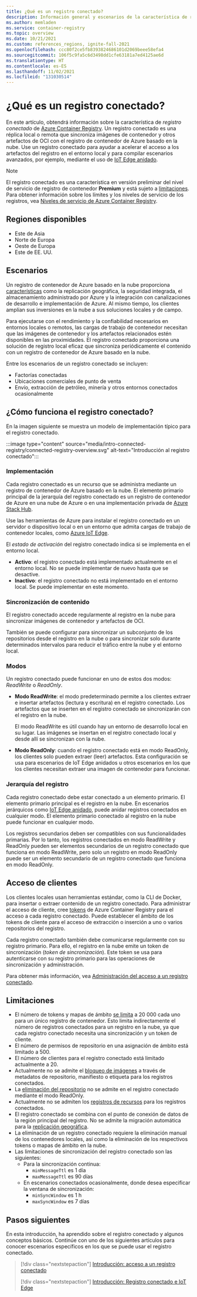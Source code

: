 ```yaml
---
title: ¿Qué es un registro conectado?
description: Información general y escenarios de la característica de registro conectado de Azure Container Registry
ms.author: memladen
ms.service: container-registry
ms.topic: overview
ms.date: 10/21/2021
ms.custom: references_regions, ignite-fall-2021
ms.openlocfilehash: ccc80f2ce5fb8393824686101d2069beee58efa4
ms.sourcegitcommit: 106f5c9fa5c6d3498dd1cfe63181a7ed4125ae6d
ms.translationtype: HT
ms.contentlocale: es-ES
ms.lasthandoff: 11/02/2021
ms.locfileid: "131030514"
---
```

# <a name="what-is-a-connected-registry"></a>¿Qué es un registro conectado? 

En este artículo, obtendrá información sobre la característica de *registro conectado* de [Azure Container Registry](container-registry-intro.md). Un registro conectado es una réplica local o remota que sincroniza imágenes de contenedor y otros artefactos de OCI con el registro de contenedor de Azure basado en la nube. Use un registro conectado para ayudar a acelerar el acceso a los artefactos del registro en el entorno local y para compilar escenarios avanzados, por ejemplo, mediante el uso de [IoT Edge anidado](../iot-edge/tutorial-nested-iot-edge.md).

> [!NOTE]
> El registro conectado es una característica en versión preliminar del nivel de servicio de registro de contenedor **Premium** y está sujeto a [limitaciones](#limitations). Para obtener información sobre los límites y los niveles de servicio de los registros, vea [Niveles de servicio de Azure Container Registry](container-registry-skus.md).

## <a name="available-regions"></a>Regiones disponibles

* Este de Asia
* Norte de Europa
* Oeste de Europa
* Este de EE. UU.

## <a name="scenarios"></a>Escenarios

Un registro de contenedor de Azure basado en la nube proporciona [características](container-registry-intro.md#key-features) como la replicación geográfica, la seguridad integrada, el almacenamiento administrado por Azure y la integración con canalizaciones de desarrollo e implementación de Azure. Al mismo tiempo, los clientes amplían sus inversiones en la nube a sus soluciones locales y de campo.

Para ejecutarse con el rendimiento y la confiabilidad necesarios en entornos locales o remotos, las cargas de trabajo de contenedor necesitan que las imágenes de contenedor y los artefactos relacionados estén disponibles en las proximidades. El registro conectado proporciona una solución de registro local eficaz que sincroniza periódicamente el contenido con un registro de contenedor de Azure basado en la nube.

Entre los escenarios de un registro conectado se incluyen:

* Factorías conectadas
* Ubicaciones comerciales de punto de venta
* Envío, extracción de petróleo, minería y otros entornos conectados ocasionalmente

## <a name="how-does-the-connected-registry-work"></a>¿Cómo funciona el registro conectado?

En la imagen siguiente se muestra un modelo de implementación típico para el registro conectado.

:::image type="content" source="media/intro-connected-registry/connected-registry-overview.svg" alt-text="Introducción al registro conectado":::

### <a name="deployment"></a>Implementación

Cada registro conectado es un recurso que se administra mediante un registro de contenedor de Azure basado en la nube. El elemento primario principal de la jerarquía del registro conectado es un registro de contenedor de Azure en una nube de Azure o en una implementación privada de [Azure Stack Hub](/azure-stack/operator/azure-stack-overview).

Use las herramientas de Azure para instalar el registro conectado en un servidor o dispositivo local o en un entorno que admita cargas de trabajo de contenedor locales, como [Azure IoT Edge](../iot-edge/tutorial-nested-iot-edge.md).

El *estado de activación* del registro conectado indica si se implementa en el entorno local.

* **Activo**: el registro conectado está implementado actualmente en el entorno local. No se puede implementar de nuevo hasta que se desactive. 
* **Inactivo**: el registro conectado no está implementado en el entorno local. Se puede implementar en este momento.  
 
### <a name="content-synchronization"></a>Sincronización de contenido

El registro conectado accede regularmente al registro en la nube para sincronizar imágenes de contenedor y artefactos de OCI. 

También se puede configurar para sincronizar un subconjunto de los repositorios desde el registro en la nube o para sincronizar solo durante determinados intervalos para reducir el tráfico entre la nube y el entorno local.

### <a name="modes"></a>Modos

Un registro conectado puede funcionar en uno de estos dos modos: *ReadWrite* o *ReadOnly*.

- **Modo ReadWrite**: el modo predeterminado permite a los clientes extraer e insertar artefactos (lectura y escritura) en el registro conectado. Los artefactos que se inserten en el registro conectado se sincronizarán con el registro en la nube. 
        
  El modo ReadWrite es útil cuando hay un entorno de desarrollo local en su lugar. Las imágenes se insertan en el registro conectado local y desde allí se sincronizan con la nube.

- **Modo ReadOnly**: cuando el registro conectado está en modo ReadOnly, los clientes solo pueden extraer (leer) artefactos. Esta configuración se usa para escenarios de IoT Edge anidados u otros escenarios en los que los clientes necesitan extraer una imagen de contenedor para funcionar.

### <a name="registry-hierarchy"></a>Jerarquía del registro

Cada registro conectado debe estar conectado a un elemento primario. El elemento primario principal es el registro en la nube. En escenarios jerárquicos como [IoT Edge anidado](overview-connected-registry-and-iot-edge.md), puede anidar registros conectados en cualquier modo. El elemento primario conectado al registro en la nube puede funcionar en cualquier modo. 

Los registros secundarios deben ser compatibles con sus funcionalidades primarias. Por lo tanto, los registros conectados en modo ReadWrite y ReadOnly pueden ser elementos secundarios de un registro conectado que funciona en modo ReadWrite, pero solo un registro en modo ReadOnly puede ser un elemento secundario de un registro conectado que funciona en modo ReadOnly.  

## <a name="client-access"></a>Acceso de clientes

Los clientes locales usan herramientas estándar, como la CLI de Docker, para insertar o extraer contenido de un registro conectado. Para administrar el acceso de cliente, cree [tokens][repository-scoped-permissions] de Azure Container Registry para el acceso a cada registro conectado. Puede establecer el ámbito de los tokens de cliente para el acceso de extracción o inserción a uno o varios repositorios del registro.

Cada registro conectado también debe comunicarse regularmente con su registro primario. Para ello, el registro en la nube emite un token de sincronización (*token de sincronización*). Este token se usa para autenticarse con su registro primario para las operaciones de sincronización y administración.

Para obtener más información, vea [Administración del acceso a un registro conectado][overview-connected-registry-access].

## <a name="limitations"></a>Limitaciones

- El número de tokens y mapas de ámbito [se limita](container-registry-skus.md) a 20 000 cada uno para un único registro de contenedor. Esto limita indirectamente el número de registros conectados para un registro en la nube, ya que cada registro conectado necesita una sincronización y un token de cliente.
- El número de permisos de repositorio en una asignación de ámbito está limitado a 500.
- El número de clientes para el registro conectado está limitado actualmente a 20.
- Actualmente no se admite el [bloqueo de imágenes](container-registry-image-lock.md) a través de metadatos de repositorio, manifiesto o etiqueta para los registros conectados.
- La [eliminación del repositorio](container-registry-delete.md) no se admite en el registro conectado mediante el modo ReadOnly.
- Actualmente no se admiten los [registros de recursos](monitor-service-reference.md#resource-logs) para los registros conectados.
- El registro conectado se combina con el punto de conexión de datos de la región principal del registro. No se admite la migración automática para la [replicación geográfica](container-registry-geo-replication.md).
- La eliminación de un registro conectado requiere la eliminación manual de los contenedores locales, así como la eliminación de los respectivos tokens o mapas de ámbito en la nube.
- Las limitaciones de sincronización del registro conectado son las siguientes:
  - Para la sincronización continua:
    - `minMessageTtl` es 1 día
    - `maxMessageTtl` es 90 días
  - En escenarios conectados ocasionalmente, donde desea especificar la ventana de sincronización:
    - `minSyncWindow` es 1 h
    - `maxSyncWindow` es 7 días

## <a name="next-steps"></a>Pasos siguientes

En esta introducción, ha aprendido sobre el registro conectado y algunos conceptos básicos. Continúe con uno de los siguientes artículos para conocer escenarios específicos en los que se puede usar el registro conectado.

> [!div class="nextstepaction"]
> [Introducción: acceso a un registro conectado][overview-connected-registry-access]
> 
> [!div class="nextstepaction"]
> [Introducción: Registro conectado e IoT Edge][overview-connected-registry-and-iot-edge]

<!-- LINKS - internal -->
[overview-connected-registry-access]:overview-connected-registry-access.md
[overview-connected-registry-and-iot-edge]:overview-connected-registry-and-iot-edge.md
[repository-scoped-permissions]: container-registry-repository-scoped-permissions.md
